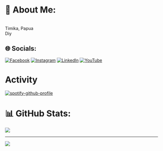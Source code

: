 # 💫 About Me:
<br>Timika, Papua<br>Diy


## 🌐 Socials:
[![Facebook](https://img.shields.io/badge/Facebook-%231877F2.svg?logo=Facebook&logoColor=white)](https://facebook.com/https://www.facebook.com/dami.maturbongs) [![Instagram](https://img.shields.io/badge/Instagram-%23E4405F.svg?logo=Instagram&logoColor=white)](https://instagram.com/damisaviola) [![LinkedIn](https://img.shields.io/badge/LinkedIn-%230077B5.svg?logo=linkedin&logoColor=white)](https://www.linkedin.com/in/dami-maturbongs-ab1997248/) [![YouTube](https://img.shields.io/badge/YouTube-%23FF0000.svg?logo=YouTube&logoColor=white)](https://youtube.com/@damisaviola) 

# Activity
[![spotify-github-profile](https://spotify-github-profile.vercel.app/api/view?uid=damimaturbongs&cover_image=true&theme=default&show_offline=false&background_color=121212&interchange=false)](https://github.com/kittinan/spotify-github-profile)


# 📊 GitHub Stats:
![](https://github-readme-stats.vercel.app/api/top-langs/?username=damisaviola&theme=dark&hide_border=true&include_all_commits=true&count_private=true&layout=compact)


---
[![](https://visitcount.itsvg.in/api?id=damisaviola&icon=0&color=0)](https://visitcount.itsvg.in)




<!-- Proudly created with GPRM ( https://gprm.itsvg.in ) -->
